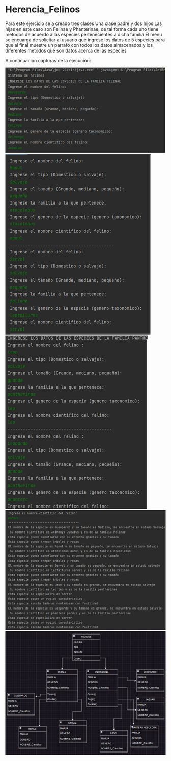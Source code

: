 # Herencia_Felinos
Para este ejercicio se a creado tres clases 
Una clase padre y dos hijos
Las hijas en este caso son Felinae y Phanterinae, de tal forma cada uno tiene metodos de acuerdo a las
especies pertenecientes a dicha familia
El menu se encuarga de solicitar al usuario que ingrese los datos de 5 especies
para que al final muestre un parrafo con todos los datos almacenados y los diferentes metodos que son 
datos acerca de las especies 

A continuacion capturas de la ejecución: 

![Image Text](https://github.com/Ruizerick26/Herencia_Felinos/blob/master/assets/captura1.jpg)
![Image Text](https://github.com/Ruizerick26/Herencia_Felinos/blob/master/assets/captura2.jpg)
![Image Text](https://github.com/Ruizerick26/Herencia_Felinos/blob/master/assets/captura3.jpg)
![Image Text](https://github.com/Ruizerick26/Herencia_Felinos/blob/master/assets/captura4.jpg)
![Image Text](https://github.com/Ruizerick26/Herencia_Felinos/blob/master/assets/UML.jpg)
